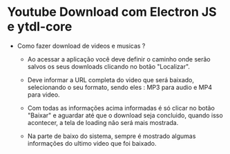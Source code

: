 # Youtube Download com Electron JS e ytdl-core

- Como fazer download de videos e musicas ?
    - Ao acessar a aplicação você deve definir o caminho onde serão salvos os seus downloads 
    clicando no botão "Localizar".

    - Deve informar a URL completa do video que será baixado, selecionando o seu formato,
    sendo eles :  MP3 para audio e MP4 para video.

    - Com todas as informações acima informadas é só clicar no botão "Baixar" e aguardar 
    até que o download seja concluido, quando isso acontecer, a tela de loading não será mais mostrada.

    - Na parte de baixo do sistema, sempre é mostrado algumas informações do ultimo video que
    foi baixado.
